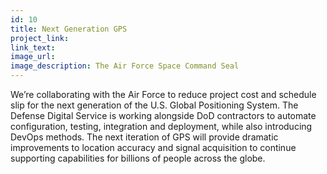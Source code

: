 ```yaml
---
id: 10
title: Next Generation GPS
project_link: 
link_text: 
image_url: 
image_description: The Air Force Space Command Seal 
---
```


We’re collaborating with the Air Force to reduce project cost and 
schedule slip for the next generation of the U.S. Global Positioning System.
The Defense Digital Service is working alongside DoD contractors to automate
configuration, testing, integration and deployment, while also introducing DevOps
methods. The next iteration of GPS will provide dramatic improvements to location 
accuracy and signal acquisition to continue supporting capabilities for billions of
people across the globe.
